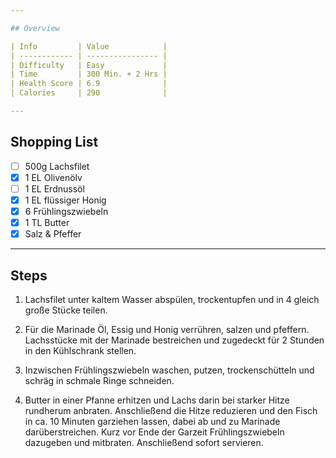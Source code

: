```yaml
---

## Overview

| Info         | Value            |
| ------------ | ---------------- |
| Difficulty   | Easy             |
| Time         | 300 Min. + 2 Hrs |
| Health Score | 6.9              |
| Calories     | 290              |

---
```


## Shopping List

- [ ] 500g Lachsfilet
- [x] 1 EL Olivenölv
- [ ] 1 EL Erdnussöl
- [x] 1 EL flüssiger Honig
- [x] 6 Frühlingszwiebeln
- [x] 1 TL Butter
- [x] Salz & Pfeffer

---

## Steps

1. Lachsfilet unter kaltem Wasser abspülen, trockentupfen und in 4 gleich große Stücke teilen.

2. Für die Marinade Öl, Essig und Honig verrühren, salzen und pfeffern. Lachsstücke mit der Marinade bestreichen und zugedeckt für 2 Stunden in den Kühlschrank stellen.

3. Inzwischen Frühlingszwiebeln waschen, putzen, trockenschütteln und schräg in schmale Ringe schneiden.

4. Butter in einer Pfanne erhitzen und Lachs darin bei starker Hitze rundherum anbraten. Anschließend die Hitze reduzieren und den Fisch in ca. 10 Minuten garziehen lassen, dabei ab und zu Marinade darüberstreichen. Kurz vor Ende der Garzeit Frühlingszwiebeln dazugeben und mitbraten. Anschließend sofort servieren.
